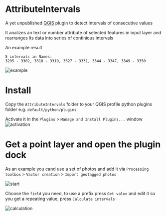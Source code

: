 # AttributeIntervals
A yet unpublished [QGIS](https://www.qgis.org/en/site/) plugin to detect intervals of consecutive values

It analizes an text or number attribute of selected features in input layer and rearranges its data into series of continious intervals

An example result

```
5 intervals in Names:
3295 - 3302, 3318 - 3319, 3327 - 3331, 3344 - 3347, 3349 - 3350
```

![example](https://user-images.githubusercontent.com/57714410/157022239-18dbbb87-6afc-44d7-a846-d1722dc663cc.png)


# Install
Copy the `AttributeIntervals` folder to your QGIS profile python plugins folder e.g. `default/python/plugins`

Activate it in the `Plugins` > `Manage and Install Plugins...` window
![activation](https://user-images.githubusercontent.com/57714410/157021504-c0b1c335-ab44-411b-8598-8d3cb957e8e3.png)

# Get a point layer and open the plugin dock
As an example you cand use a set of photos and add it via `Processing toolbox` > `Vactor creation` > `Import geotagged photos`

![start](https://user-images.githubusercontent.com/57714410/157023997-4a7e7177-4fc7-442b-984f-cd692aa94080.png)

Choose the `field` you need, to use a prefix press `Get value` and edit it so you get a repeating value, press `Calculate intervals`

![calculation](https://user-images.githubusercontent.com/57714410/157025095-12d8464a-6bc0-477c-acc1-9115ccd9a850.png)
